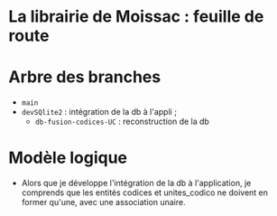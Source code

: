 La librairie de Moissac : feuille de route
====

# Arbre des branches
- `main`
- `devSQlite2` : intégration de la db à l'appli ;
    - `db-fusion-codices-UC` : reconstruction de la db

# Modèle logique
- Alors que je développe l'intégration de la db à l'application, je comprends que les entités codices et unites_codico ne doivent en former qu'une, avec une association unaire.